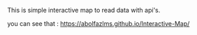 This is simple interactive map to read data with api's.

you can see that :
https://abolfazlms.github.io/Interactive-Map/

